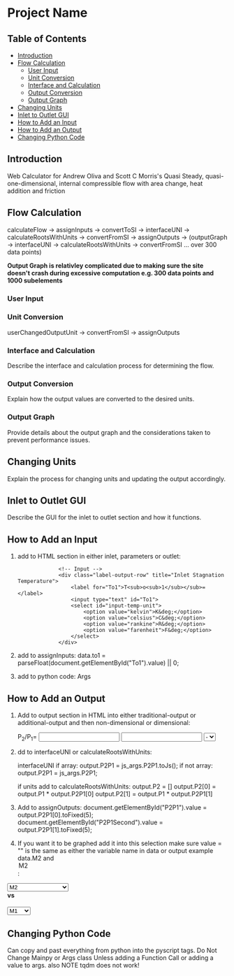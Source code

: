 # Project Name

## Table of Contents
- [Introduction](#introduction)
- [Flow Calculation](#flow-calculation)
  - [User Input](#user-input)
  - [Unit Conversion](#unit-conversion)
  - [Interface and Calculation](#interface-and-calculation)
  - [Output Conversion](#output-conversion)
  - [Output Graph](#output-graph)
- [Changing Units](#changing-units)
- [Inlet to Outlet GUI](#inlet-to-outlet-gui)
- [How to Add an Input](#how-to-add-an-input)
- [How to Add an Output](#how-to-add-an-output)
- [Changing Python Code](#changing-python-code)

## Introduction
Web Calculator for Andrew Oliva and Scott C Morris's Quasi Steady, quasi-one-dimensional, internal compressible flow with area change, heat addition and friction

## Flow Calculation
calculateFlow -> assignInputs -> convertToSI -> interfaceUNI -> calculateRootsWithUnits -> convertFromSI -> assignOutputs
-> (outputGraph -> interfaceUNI -> calculateRootsWithUnits -> convertFromSI ... over 300 data points)

**Output Graph is relativley complicated due to making sure the site doesn't crash during excessive computation e.g. 300 data points and 1000 subelements**

### User Input

### Unit Conversion
userChangedOutputUnit -> convertFromSI -> assignOutputs

### Interface and Calculation
Describe the interface and calculation process for determining the flow.

### Output Conversion
Explain how the output values are converted to the desired units.

### Output Graph
Provide details about the output graph and the considerations taken to prevent performance issues.

## Changing Units
Explain the process for changing units and updating the output accordingly.

## Inlet to Outlet GUI
Describe the GUI for the inlet to outlet section and how it functions.

## How to Add an Input
1. add to HTML section in either inlet, parameters or outlet:


                    <!-- Input -->
                    <div class="label-output-row" title="Inlet Stagnation Temperature">
                        <label for="To1">T<sub>o<sub>1</sub></sub>=</label>
                        <input type="text" id="To1">
                        <select id="input-temp-unit">
                            <option value="kelvin">K&deg;</option>
                            <option value="celsius">C&deg;</option>
                            <option value="rankine">R&deg;</option>
                            <option value="farenheit">F&deg;</option>
                        </select>
                    </div>

2. add to assignInputs:
  data.to1 = parseFloat(document.getElementById("To1").value) || 0;

3. add to python code:
    Args

## How to Add an Output
1. Add to output section in HTML into either traditional-output or additional-output and then non-dimensional or dimensional:
                    <!-- Output for P2P1 -->
                    <div class="label-output-row" title="Pressure ratio">
                        <label for="P2P1">P<sub>2</sub>/P<sub>1</sub>=</label>
                        <input type="text" id="P2P1">
                        <input type="text" id="P2P1Second">
                        <select><option>-</option></select>
                    </div>

2. dd to interfaceUNI or calculateRootsWithUnits:

    interfaceUNI if array:
        output.P2P1 = js_args.P2P1.toJs();
    if not array:
        output.P2P1 = js_args.P2P1;

    if units add to calculateRootsWithUnits:
    output.P2 = []
    output.P2[0] = output.P1 * output.P2P1[0]
    output.P2[1] = output.P1 * output.P2P1[1]


3. Add to assignOutputs:
    document.getElementById("P2P1").value = output.P2P1[0].toFixed(5);
    document.getElementById("P2P1Second").value = output.P2P1[1].toFixed(5);

4. If you want it to be graphed add it into this selection 
make sure value = "" is the same as either the variable name in data or output example data.M2 and <option value="M2">M<sub>2</sub></option>:

<select class="selection-component" id="chart-y" onchange="outputGraph()">
                <option value="M2">M<sub>2</sub></option>
                <option value="P2P1">P<sub>2</sub>/P<sub>1</sub></option>
                <option value="T2T1">T<sub>2</sub>/T<sub>1</sub></option>
                <option value="TR">To<sub>2</sub>/To<sub>1</sub></option>
                <option value="PR">Po<sub>2</sub>/Po<sub>1</sub></option>
                <option value="dsR">&Delta;s/R</option>
                <option value="M2M1">M<sub>2</sub>/M<sub>1</sub></option>
                <option value="dsRKE">(ds/R)/(k/2*M<sub>12</sub>)</option>
                <option value="wloss">(Po<sub>1</sub>-Po<sub>2</sub>)/(Po<sub>1</sub>-P<sub>1</sub>)</option>
                <option value="cp">(P<sub>2</sub>-P<sub>1</sub>)/(Po<sub>1</sub>-P<sub>1</sub>)</option>
                <option value="T2">T<sub>2</sub></option>
                <option value="P2">P<sub>2</sub></option>
                <option value="to2">T<sub>o<sub>2</sub></sub></option>
                <option value="po2">P<sub>o<sub>2</sub></sub></option>
                <option value="ds">&Delta;s</option>
            </select>
            <h4 style="margin-top: 0px;">vs</h4>
            <select class="selection-component" id="chart-x" onchange="outputGraph()">
                <option value="M1">M<sub>1</sub></option>
                <option value="A1">A<sub>1</sub></option>
                <option value="gamma">&gamma;</option>
                <option value="cd">C<sub>d</sub></option>
                <option value="cf">C<sub>f</sub></option>
                <option value="twr">TWR</option>
                <option value="alpha1">&alpha;<sub>1</sub></option>
                <option value="beta1">&beta;<sub>1</sub></option>
                <option value="qr">Q<sub>r</sub></option>
                <option value="Af">A<sub>f</sub></option>
                <option value="Ad">A<sub>d</sub></option>
                <option value="A2">A<sub>2</sub></option>
                <option value="xi">&xi;</option>
                <option value="nu">&nu;</option>
                <option value="alpha2">&alpha;<sub>2</sub></option>
                <option value="beta2">&beta;<sub>2</sub></option>
            </select>

## Changing Python Code
Can copy and past everything from python into the pyscript tags. Do Not Change Mainpy or Args class
Unless adding a Function Call or adding a value to args. also NOTE tqdm does not work!

